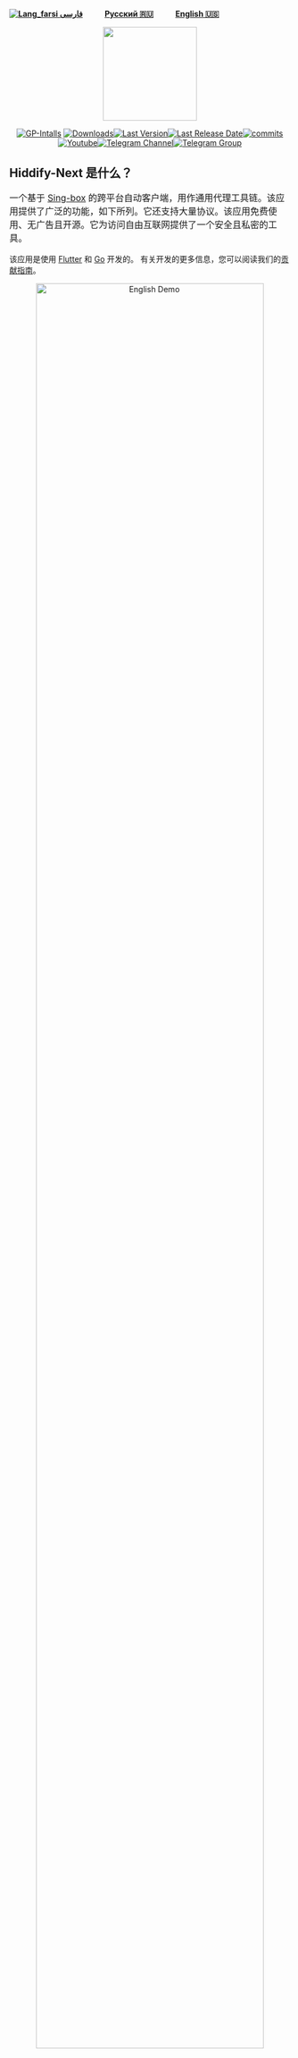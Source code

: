 <div dir="ltr">

[**![Lang_farsi](https://user-images.githubusercontent.com/125398461/234186932-52f1fa82-52c6-417f-8b37-08fe9250a55f.png) فارسی**](README_fa.md)&nbsp;&nbsp;&nbsp;&nbsp;&nbsp;&nbsp;&nbsp;&nbsp;&nbsp;&nbsp;[**Русский 🇷🇺**](README_ru.md)&nbsp;&nbsp;&nbsp;&nbsp;&nbsp;&nbsp;&nbsp;&nbsp;&nbsp;&nbsp;[**English 🇺🇸**](README.md)

</div>

<p align="center"><img src="assets/images/logo.svg" width="168"/></p>

<div align="center">

[![GP-Intalls](https://img.shields.io/endpoint?color=green&logo=google-play&logoColor=green&url=https%3A%2F%2Fplay.cuzi.workers.dev%2Fplay%3Fi%3Dapp.hiddify.com%26l%3DGoogle%2520Play%26m%3D%24shortinstalls&style=flat-square)](https://play.google.com/store/apps/details?id=app.hiddify.com) [![Downloads](https://img.shields.io/github/downloads/hiddify/hiddify-next/total?style=flat-square&logo=github)](https://github.com/hiddify/hiddify-next/releases/)[![Last Version](https://img.shields.io/github/release/hiddify/hiddify-next/all.svg?style=flat-square)](https://github.com/hiddify/hiddify-next/releases/)[![Last Release Date](https://img.shields.io/github/release-date/hiddify/hiddify-next.svg?style=flat-square)](https://github.com/hiddify/hiddify-next/releases/)[![commits](https://img.shields.io/github/commit-activity/m/hiddify/hiddify-next?style=flat-square)](https://github.com/hiddify/hiddify-next/)
[![Youtube](https://img.shields.io/youtube/channel/views/UCxrmeMvVryNfB4XL35lXQNg?label=Youtube&style=flat-square&logo=youtube)](https://www.youtube.com/@hiddify)[![Telegram Channel](https://img.shields.io/endpoint?label=Channel&style=flat-square&url=https%3A%2F%2Ftg.sumanjay.workers.dev%2Fhiddify&color=blue)](https://telegram.dog/hiddify)[![Telegram Group](https://img.shields.io/endpoint?color=neon&label=Support%20Group&style=flat-square&url=https%3A%2F%2Ftg.sumanjay.workers.dev%2Fhiddify_board)](https://telegram.dog/hiddify_board/5)

</div>




## Hiddify-Next 是什么？

<p dir="ltr" style="font-size: 16px">一个基于 <a href="https://github.com/SagerNet/sing-box">Sing-box</a> 的跨平台自动客户端，用作通用代理工具链。该应用提供了广泛的功能，如下所列。它还支持大量协议。该应用免费使用、无广告且开源。它为访问自由互联网提供了一个安全且私密的工具。</p>

该应用是使用 [Flutter](https://flutter.dev/) 和 [Go](https://go.dev/) 开发的。 有关开发的更多信息，您可以阅读我们的[贡献指南](CONTRIBUTING.md)。

<div align=center>
<img width=90% alt="English Demo" src="https://github.com/hiddify/hiddify-next/assets/125398461/ffe5346d-3404-470f-b5e0-4364e23743d2">


</div>


## 🚀 主要功能

⭐ 简单易用的用户界面

✈️ 跨平台：Android、Windows、Linux 和 macOS（欢迎 iOS 的 PR）

🔍 基于延迟的自动选择

🟡 广泛的协议支持：**ECH, Sing-box, V2ray, Xray, Vless, Vmess, Reality, TUIC, Hysteria, ShadowTLS, SSH, Clash, Clash meta**

🟡 支持多种订阅链接导入： **Clash, Clash meta, Sing-box and Shadowsocks**

🔄 自动更新订阅

🔎 显示包含了剩余天数和流量使用情况的配置文件信息

💻 完全免费，没有任何广告和干扰

🛡 开源、安全且由社区驱动

🌙 深色和浅色模式

⚙ 兼容所有的代理管理面板

⭐ 适用于伊朗、中国、俄罗斯或其他国家的配置

📱 可在 [Google Play](https://play.google.com/store/apps/details?id=app.hiddify.com) 上获取

## 下载

<div align=left>
<table>
    <thead align=left>
        <tr>
            <th>操作系统</th>
            <th>下载链接</th>
        </tr>
    </thead>
    <tbody align=left>
        <tr>
        <td>Android</td><td>
            <a href="https://play.google.com/store/apps/details?id=app.hiddify.com"><img width=150px src="https://github.com/hiddify/hiddify-next/blob/main/docs/google-play-badge.png"></a><br>
            <a href="https://github.com/hiddify/hiddify-next/releases/latest/download/hiddify-android-universal.apk"><img src="https://img.shields.io/badge/APK-Universal-044d29.svg?logo=github"></a><br>
            <a href="https://github.com/hiddify/hiddify-next/releases/latest/download/hiddify-android-arm64.apk"><img src="https://img.shields.io/badge/APK-ARMv8-168039.svg?logo=github"></a><br>
            <a href="https://github.com/hiddify/hiddify-next/releases/latest/download/hiddify-android-arm7.apk"><img src="https://img.shields.io/badge/APK-ARMv7-45bf55.svg?logo=github"></a><br>
            <a href="https://github.com/hiddify/hiddify-next/releases/latest/download/hiddify-android-x86_64.apk"><img src="https://img.shields.io/badge/APK-x64-96ed89.svg?logo=github"></a>
        </td>
        </tr>
        <tr>
            <td>Windows</td>
            <td><a href="https://github.com/hiddify/hiddify-next/releases/latest/download/hiddify-windows-x64-setup.zip"><img src="https://img.shields.io/badge/Setup-x64-0078d7.svg?logo=github"></a><br>
            <a href="https://github.com/hiddify/hiddify-next/releases/latest/download/hiddify-windows-x64-portable.zip"><img src="https://img.shields.io/badge/Portable-x64-2d7d9a.svg?logo=github"></a>
        </td>
        </tr>
        <tr>
            <td>macOS</td>
            <td><a href="https://github.com/hiddify/hiddify-next/releases/latest/download/hiddify-macos-universal.zip"><img src="https://img.shields.io/badge/DMG-Universal-ea005e.svg?logo=github"></a></td>
        </tr>
        <tr>
            <td>Linux</td>
            <td><a href="https://github.com/hiddify/hiddify-next/releases/latest/download/hiddify-linux-x64.zip"><img src="https://img.shields.io/badge/AppImage-x64-f84e29.svg?logo=github"> </a></td>
        </tr>
    </tbody>
</table>



</div>

## 安装和教程
**请单击下面的图片，在我们的维基页面上找到相关信息。**

<div align=center>
 
<a href="https://github.com/hiddify/hiddify-next/wiki"><img width="100%" alt="Wiki 上的所有教程" src="https://github.com/hiddify/hiddify-next/assets/125398461/317be77a-33d4-4f07-a4d0-aea83e034712" /></a>


 </div>
 

## 改进翻译

<div align=center>
    
[![inlang status badge](https://inlang.com/badge?url=github.com/hiddify/hiddify-next)](https://inlang.com/editor/github.com/hiddify/hiddify-next?ref=badge)
</div>

您可以使用以下链接轻松地为该项目改进翻译以做出贡献：
 - [英语](https://inlang.com/editor/github.com/hiddify/hiddify-next?lang=en)
- [波斯语](https://inlang.com/editor/github.com/hiddify/hiddify-next?lang=en&lang=fa)
- [俄语](https://inlang.com/editor/github.com/hiddify/hiddify-next?lang=en&lang=ru)
- [简体中文](https://inlang.com/editor/github.com/hiddify/hiddify-next?lang=en&lang=zh-CN)

## 致谢
我们谨向以下项目的贡献者表示诚挚的谢意，他们坚实的基础和创新的功能显着增强了该项目的成功和功能。
- [Sing-box](https://github.com/SagerNet/sing-box)
- [Android 版 Sing-box](https://github.com/SagerNet/sing-box-for-android)
- [clash](https://github.com/Dreamacro/clash)
- [clash Meta](https://github.com/MetaCubeX/Clash.Meta)
- [FClash](https://github.com/Fclash/Fclash)
- 字体：[Vazirmatn by Saber Rastikerdar](https://github.com/rastikerdar/vazirmatn)
- [其他](./pubspec.yaml)



## 捐赠和支持

支持我们的最简单方法是单击此页面顶部的Star (⭐) 。

<div align=center>

<img alt="Star History Chart" width=50% src="https://api.star-history.com/svg?repos=Hiddify/hiddify-next&type=Date)](https://star-history.com/#Hiddify/hiddify-next&Date" />

</div>

我们的服务也需要经济支持。我们所有的活动都是志愿性质的，经济支持将被用于项目的发展。您可以在 [这里](https://github.com/hiddify/hiddify-server/wiki/support) 查看我们的支持地址。

## 合作与联系信息

我们需要您的合作来推动这个项目的发展。如果您在这些领域是专家，请不要犹豫联系我们并提及您的技能。

- Flutter 开发
- Swift 开发
- Kotlin 开发
- Go 开发
<div align=center>

<br>

[![Email](https://img.shields.io/badge/Email-contribute@hiddify.com-005FF9?style=flat-square&logo=mail.ru)](mailto:contribute@hiddify.com)
[![Telegram Channel](https://img.shields.io/endpoint?label=Channel&style=flat-square&url=https%3A%2F%2Ftg.sumanjay.workers.dev%2Fhiddify&color=blue)](https://telegram.dog/hiddify)
[![Telegram Group](https://img.shields.io/endpoint?color=neon&label=Support%20Group&style=flat-square&url=https%3A%2F%2Ftg.sumanjay.workers.dev%2Fhiddify_board)](https://telegram.dog/hiddify_board)
[![Youtube](https://img.shields.io/youtube/channel/views/UCxrmeMvVryNfB4XL35lXQNg?label=Youtube&style=flat-square&logo=youtube)](https://www.youtube.com/@hiddify)
[![Twitter](https://img.shields.io/twitter/follow/hiddify_com?color=%231DA1F2&logo=twitter&logoColor=1DA1F2&style=flat-square)](https://twitter.com/intent/follow?screen_name=hiddify_com)

</div>

<p align=center>
我们非常感谢所有参与此项目的人，包括在这里的一些人和在Github之外的。这对我们来说意义重大。♥
 </p>


<p align=center> 
<a href="https://github.com/hiddify/hiddify-next/graphs/contributors">
  <img src="https://contrib.rocks/image?repo=hiddify/hiddify-next" />
</a>
</p>
<p align=center>
 使用 <a rel="" target="_blank" href="https://contrib.rocks">Contrib.Rocks</a> 制作
</p>

